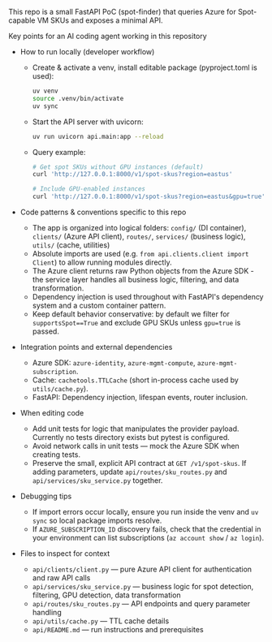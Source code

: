 This repo is a small FastAPI PoC (spot-finder) that queries Azure for Spot-capable VM SKUs and exposes a minimal API.

Key points for an AI coding agent working in this repository

- How to run locally (developer workflow)
  - Create & activate a venv, install editable package (pyproject.toml is used):
    ```bash
    uv venv
    source .venv/bin/activate
    uv sync
    ```
  - Start the API server with uvicorn:
    ```bash
    uv run uvicorn api.main:app --reload
    ```
  - Query example:
    ```bash
    # Get spot SKUs without GPU instances (default)
    curl 'http://127.0.0.1:8000/v1/spot-skus?region=eastus'

    # Include GPU-enabled instances
    curl 'http://127.0.0.1:8000/v1/spot-skus?region=eastus&gpu=true'
    ```


- Code patterns & conventions specific to this repo
  - The app is organized into logical folders: `config/` (DI container), `clients/` (Azure API client), `routes/`, `services/` (business logic), `utils/` (cache, utilities)
  - Absolute imports are used (e.g. `from api.clients.client import Client`) to allow running modules directly.
  - The Azure client returns raw Python objects from the Azure SDK - the service layer handles all business logic, filtering, and data transformation.
  - Dependency injection is used throughout with FastAPI's dependency system and a custom container pattern.
  - Keep default behavior conservative: by default we filter for `supportsSpot==True` and exclude GPU SKUs unless `gpu=true` is passed.

- Integration points and external dependencies
  - Azure SDK: `azure-identity`, `azure-mgmt-compute`, `azure-mgmt-subscription`.
  - Cache: `cachetools.TTLCache` (short in-process cache used by `utils/cache.py`).
  - FastAPI: Dependency injection, lifespan events, router inclusion.

- When editing code
  - Add unit tests for logic that manipulates the provider payload. Currently no tests directory exists but pytest is configured.
  - Avoid network calls in unit tests — mock the Azure SDK when creating tests.
  - Preserve the small, explicit API contract at `GET /v1/spot-skus`. If adding parameters, update `api/routes/sku_routes.py` and `api/services/sku_service.py` together.

- Debugging tips
  - If import errors occur locally, ensure you run inside the venv and `uv sync` so local package imports resolve.
  - If `AZURE_SUBSCRIPTION_ID` discovery fails, check that the credential in your environment can list subscriptions (`az account show` / `az login`).

- Files to inspect for context
  - `api/clients/client.py` — pure Azure API client for authentication and raw API calls
  - `api/services/sku_service.py` — business logic for spot detection, filtering, GPU detection, data transformation
  - `api/routes/sku_routes.py` — API endpoints and query parameter handling
  - `api/utils/cache.py` — TTL cache details
  - `api/README.md` — run instructions and prerequisites
